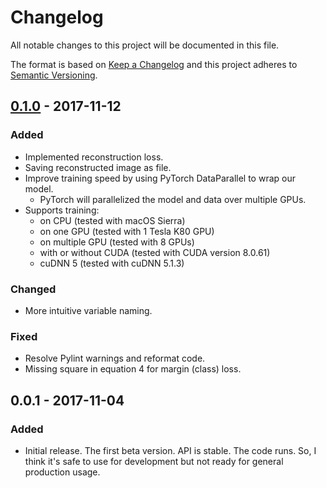 # Changelog
All notable changes to this project will be documented in this file.

The format is based on [Keep a Changelog](http://keepachangelog.com/en/1.0.0/)
and this project adheres to [Semantic Versioning](http://semver.org/spec/v2.0.0.html).

## [0.1.0] - 2017-11-12
### Added
- Implemented reconstruction loss.
- Saving reconstructed image as file.
- Improve training speed by using PyTorch DataParallel to wrap our model.
    - PyTorch will parallelized the model and data over multiple GPUs.
- Supports training:
    - on CPU (tested with macOS Sierra)
    - on one GPU (tested with 1 Tesla K80 GPU)
    - on multiple GPU (tested with 8 GPUs)
    - with or without CUDA (tested with CUDA version 8.0.61)
    - cuDNN 5 (tested with cuDNN 5.1.3)

### Changed
- More intuitive variable naming.

### Fixed
- Resolve Pylint warnings and reformat code.
- Missing square in equation 4 for margin (class) loss.

## 0.0.1 - 2017-11-04
### Added
- Initial release. The first beta version. API is stable. The code runs. So, I think it's safe to use for development but not ready for general production usage.

[Unreleased]: https://github.com/cedrickchee/capsule-net-pytorch/compare/v1.0.0...HEAD
[0.1.0]: https://github.com/cedrickchee/capsule-net-pytorch/compare/v0.0.1...v0.1.0
